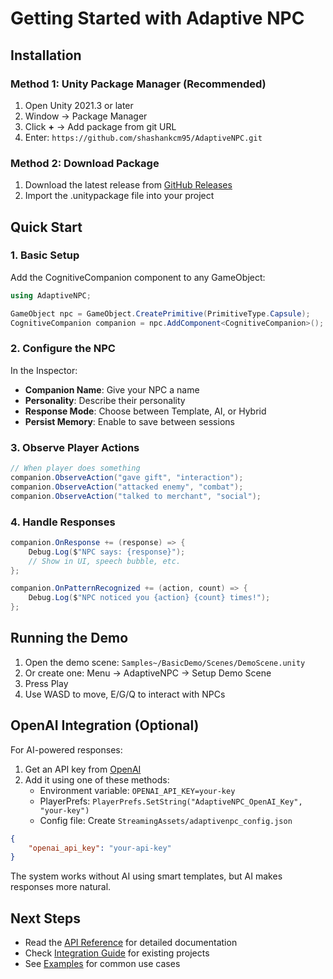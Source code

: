# Getting Started with Adaptive NPC

## Installation

### Method 1: Unity Package Manager (Recommended)
1. Open Unity 2021.3 or later
2. Window → Package Manager
3. Click **+** → Add package from git URL
4. Enter: `https://github.com/shashankcm95/AdaptiveNPC.git`

### Method 2: Download Package
1. Download the latest release from [GitHub Releases](https://github.com/shashankcm95/AdaptiveNPC/releases)
2. Import the .unitypackage file into your project

## Quick Start

### 1. Basic Setup

Add the CognitiveCompanion component to any GameObject:
```csharp
using AdaptiveNPC;

GameObject npc = GameObject.CreatePrimitive(PrimitiveType.Capsule);
CognitiveCompanion companion = npc.AddComponent<CognitiveCompanion>();
```

### 2. Configure the NPC

In the Inspector:
- **Companion Name**: Give your NPC a name
- **Personality**: Describe their personality
- **Response Mode**: Choose between Template, AI, or Hybrid
- **Persist Memory**: Enable to save between sessions

### 3. Observe Player Actions
```csharp
// When player does something
companion.ObserveAction("gave gift", "interaction");
companion.ObserveAction("attacked enemy", "combat");
companion.ObserveAction("talked to merchant", "social");
```

### 4. Handle Responses
```csharp
companion.OnResponse += (response) => {
    Debug.Log($"NPC says: {response}");
    // Show in UI, speech bubble, etc.
};

companion.OnPatternRecognized += (action, count) => {
    Debug.Log($"NPC noticed you {action} {count} times!");
};
```

## Running the Demo

1. Open the demo scene: `Samples~/BasicDemo/Scenes/DemoScene.unity`
2. Or create one: Menu → AdaptiveNPC → Setup Demo Scene
3. Press Play
4. Use WASD to move, E/G/Q to interact with NPCs

## OpenAI Integration (Optional)

For AI-powered responses:

1. Get an API key from [OpenAI](https://platform.openai.com)
2. Add it using one of these methods:
   - Environment variable: `OPENAI_API_KEY=your-key`
   - PlayerPrefs: `PlayerPrefs.SetString("AdaptiveNPC_OpenAI_Key", "your-key")`
   - Config file: Create `StreamingAssets/adaptivenpc_config.json`
```json
{
    "openai_api_key": "your-api-key"
}
```

The system works without AI using smart templates, but AI makes responses more natural.

## Next Steps

- Read the [API Reference](APIReference.md) for detailed documentation
- Check [Integration Guide](Integration.md) for existing projects
- See [Examples](Examples.md) for common use cases
